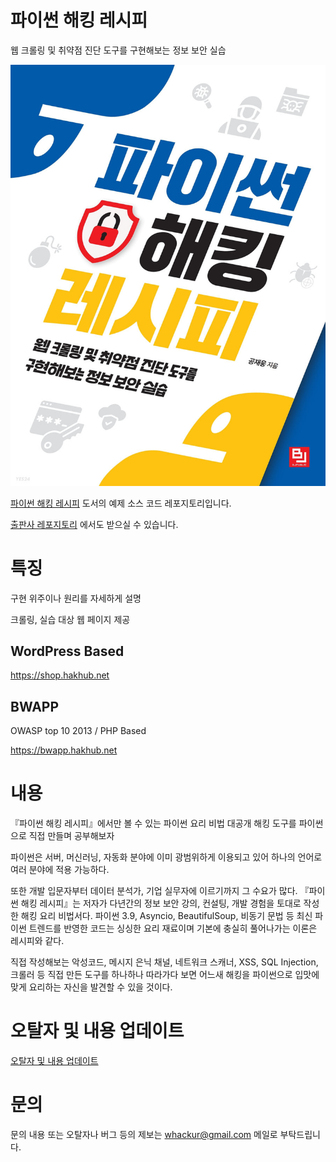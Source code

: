 # 파이썬 해킹 레시피
웹 크롤링 및 취약점 진단 도구를 구현해보는 정보 보안 실습

![image](docs/python-hacking-recipe-cover.jpg)

[파이썬 해킹 레시피](http://www.yes24.com/product/goods/101921911) 도서의 예제 소스 코드 레포지토리입니다.

[출판사 레포지토리](https://github.com/bjpublic/pythonhacking) 에서도 받으실 수 있습니다.

# 특징
구현 위주이나 원리를 자세하게 설명

크롤링, 실습 대상 웹 페이지 제공



## WordPress Based
https://shop.hakhub.net


## BWAPP
OWASP top 10 2013 / PHP Based

https://bwapp.hakhub.net


# 내용
『파이썬 해킹 레시피』에서만 볼 수 있는 파이썬 요리 비법 대공개
해킹 도구를 파이썬으로 직접 만들며 공부해보자

파이썬은 서버, 머신러닝, 자동화 분야에 이미 광범위하게 이용되고 있어 하나의 언어로 여러 분야에 적용 가능하다. 

또한 개발 입문자부터 데이터 분석가, 기업 실무자에 이르기까지 그 수요가 많다. 『파이썬 해킹 레시피』는 저자가 다년간의 정보 보안 강의, 컨설팅, 개발 경험을 토대로 작성한 해킹 요리 비법서다. 파이썬 3.9, Asyncio, BeautifulSoup, 비동기 문법 등 최신 파이썬 트렌드를 반영한 코드는 싱싱한 요리 재료이며 기본에 충실히 풀어나가는 이론은 레시피와 같다. 

직접 작성해보는 악성코드, 메시지 은닉 채널, 네트워크 스캐너, XSS, SQL Injection, 크롤러 등 직접 만든 도구를 하나하나 따라가다 보면 어느새 해킹을 파이썬으로 입맛에 맞게 요리하는 자신을 발견할 수 있을 것이다.


# 오탈자 및 내용 업데이트
[오탈자 및 내용 업데이트](docs/typo.md)


# 문의
문의 내용 또는 오탈자나 버그 등의 제보는 whackur@gmail.com 메일로 부탁드립니다.
